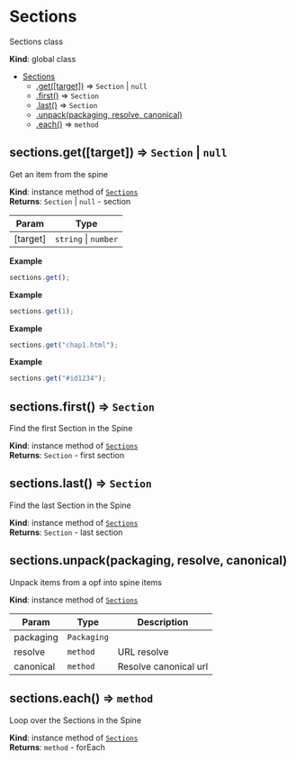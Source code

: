 <a name="Sections"></a>

# Sections
Sections class

**Kind**: global class  

* [Sections](#Sections)
    * [.get([target])](#Sections+get) ⇒ <code>Section</code> \| <code>null</code>
    * [.first()](#Sections+first) ⇒ <code>Section</code>
    * [.last()](#Sections+last) ⇒ <code>Section</code>
    * [.unpack(packaging, resolve, canonical)](#Sections+unpack)
    * [.each()](#Sections+each) ⇒ <code>method</code>

<a name="Sections+get"></a>

## sections.get([target]) ⇒ <code>Section</code> \| <code>null</code>
Get an item from the spine

**Kind**: instance method of [<code>Sections</code>](#Sections)  
**Returns**: <code>Section</code> \| <code>null</code> - section  

| Param | Type |
| --- | --- |
| [target] | <code>string</code> \| <code>number</code> | 

**Example**  
```js
sections.get();
```
**Example**  
```js
sections.get(1);
```
**Example**  
```js
sections.get("chap1.html");
```
**Example**  
```js
sections.get("#id1234");
```
<a name="Sections+first"></a>

## sections.first() ⇒ <code>Section</code>
Find the first Section in the Spine

**Kind**: instance method of [<code>Sections</code>](#Sections)  
**Returns**: <code>Section</code> - first section  
<a name="Sections+last"></a>

## sections.last() ⇒ <code>Section</code>
Find the last Section in the Spine

**Kind**: instance method of [<code>Sections</code>](#Sections)  
**Returns**: <code>Section</code> - last section  
<a name="Sections+unpack"></a>

## sections.unpack(packaging, resolve, canonical)
Unpack items from a opf into spine items

**Kind**: instance method of [<code>Sections</code>](#Sections)  

| Param | Type | Description |
| --- | --- | --- |
| packaging | <code>Packaging</code> |  |
| resolve | <code>method</code> | URL resolve |
| canonical | <code>method</code> | Resolve canonical url |

<a name="Sections+each"></a>

## sections.each() ⇒ <code>method</code>
Loop over the Sections in the Spine

**Kind**: instance method of [<code>Sections</code>](#Sections)  
**Returns**: <code>method</code> - forEach  
